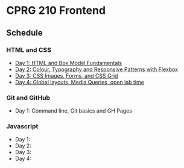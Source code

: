 # CPRG 210 Frontend
## Schedule
### HTML and CSS
- [Day 1: HTML and Box Model Fundamentals](days/d01/README.md)
- [Day 2: Colour, Typography and Responsive Patterns with Flexbox](days/d02/README.md)
- [Day 3: CSS Images, Forms, and CSS Grid](days/d03/README.md)
- [Day 4: Global layouts, Media Queries, open lab time](days/d04/README.md)

### Git and GitHub
- Day 1: Command line, Git basics and GH Pages

### Javascript
- Day 1:
- Day 2: 
- Day 3: 
- Day 4:
